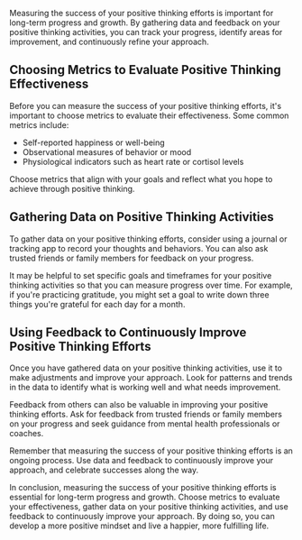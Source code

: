 
Measuring the success of your positive thinking efforts is important for long-term progress and growth. By gathering data and feedback on your positive thinking activities, you can track your progress, identify areas for improvement, and continuously refine your approach.

Choosing Metrics to Evaluate Positive Thinking Effectiveness
------------------------------------------------------------

Before you can measure the success of your positive thinking efforts, it's important to choose metrics to evaluate their effectiveness. Some common metrics include:

* Self-reported happiness or well-being
* Observational measures of behavior or mood
* Physiological indicators such as heart rate or cortisol levels

Choose metrics that align with your goals and reflect what you hope to achieve through positive thinking.

Gathering Data on Positive Thinking Activities
----------------------------------------------

To gather data on your positive thinking efforts, consider using a journal or tracking app to record your thoughts and behaviors. You can also ask trusted friends or family members for feedback on your progress.

It may be helpful to set specific goals and timeframes for your positive thinking activities so that you can measure progress over time. For example, if you're practicing gratitude, you might set a goal to write down three things you're grateful for each day for a month.

Using Feedback to Continuously Improve Positive Thinking Efforts
----------------------------------------------------------------

Once you have gathered data on your positive thinking activities, use it to make adjustments and improve your approach. Look for patterns and trends in the data to identify what is working well and what needs improvement.

Feedback from others can also be valuable in improving your positive thinking efforts. Ask for feedback from trusted friends or family members on your progress and seek guidance from mental health professionals or coaches.

Remember that measuring the success of your positive thinking efforts is an ongoing process. Use data and feedback to continuously improve your approach, and celebrate successes along the way.

In conclusion, measuring the success of your positive thinking efforts is essential for long-term progress and growth. Choose metrics to evaluate your effectiveness, gather data on your positive thinking activities, and use feedback to continuously improve your approach. By doing so, you can develop a more positive mindset and live a happier, more fulfilling life.
